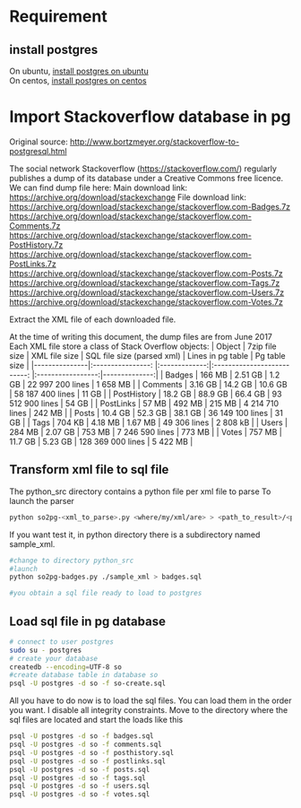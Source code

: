 
# Requirement

## install postgres 

On ubuntu, [install postgres on ubuntu](install_pg/install_ubuntu.md)\
On centos, [install postgres on centos](install_pg/install_centos.md)

# Import Stackoverflow database in pg


Original source: http://www.bortzmeyer.org/stackoverflow-to-postgresql.html

The social network Stackoverflow (https://stackoverflow.com/) regularly publishes a dump of its database under a Creative Commons free licence. We can find dump file here:
Main download link: https://archive.org/download/stackexchange
File download link:
https://archive.org/download/stackexchange/stackoverflow.com-Badges.7z
https://archive.org/download/stackexchange/stackoverflow.com-Comments.7z
https://archive.org/download/stackexchange/stackoverflow.com-PostHistory.7z
https://archive.org/download/stackexchange/stackoverflow.com-PostLinks.7z
https://archive.org/download/stackexchange/stackoverflow.com-Posts.7z
https://archive.org/download/stackexchange/stackoverflow.com-Tags.7z
https://archive.org/download/stackexchange/stackoverflow.com-Users.7z
https://archive.org/download/stackexchange/stackoverflow.com-Votes.7z

Extract the XML file of each downloaded file.

At the time of writing this document, the dump files are from June 2017
Each XML file store a class of Stack Overflow objects:
| Object        | 7zip file size    | XML file size | SQL file size (parsed xml)    | Lines in pg table | Pg table size |
|---------------|:----------------: |:-------------:|:--------------------------:   |:-----------------:|--------------:|
| Badges        | 166 MB            | 2.51 GB       | 1.2 GB                        | 22 997 200 lines  | 1 658 MB      |
| Comments      | 3.16 GB           | 14.2 GB       | 10.6 GB                       | 58 187 400 lines  | 11 GB         |
| PostHistory   | 18.2 GB           | 88.9 GB       | 66.4 GB                       | 93 512 900 lines  | 54 GB         |
| PostLinks     | 57 MB             | 492 MB        | 215 MB                        | 4 214 710 lines   | 242 MB        |
| Posts         | 10.4 GB           | 52.3 GB       | 38.1 GB                       | 36 149 100 lines  | 31 GB         |
| Tags          | 704 KB            | 4.18 MB       | 1.67 MB                       | 49 306 lines      | 2 808 kB      |
| Users         | 284 MB            | 2.07 GB       | 753 MB                        | 7 246 590 lines   | 773 MB        |
| Votes         | 757 MB            | 11.7 GB       | 5.23 GB                       | 128 369 000 lines | 5 422 MB  |

## Transform xml file to sql file

The python_src directory contains a python file per xml file to parse
To launch the parser
```bash
python so2pg-<xml_to_parse>.py <where/my/xml/are> > <path_to_result>/<parsed_xml>.sql
```
If you want test it, in python directory there is a subdirectory named sample_xml.
```bash
#change to directory python_src
#launch 
python so2pg-badges.py ./sample_xml > badges.sql

#you obtain a sql file ready to load to postgres
```

## Load sql file in pg database

```bash
# connect to user postgres
sudo su - postgres
# create your database
createdb --encoding=UTF-8 so
#create database table in database so
psql -U postgres -d so -f so-create.sql 
```
All you have to do now is to load the sql files.
You can load them in the order you want.
I disable all integrity constraints.
Move to the directory where the sql files are located and start the loads like this

```bash
psql -U postgres -d so -f badges.sql
psql -U postgres -d so -f comments.sql 
psql -U postgres -d so -f posthistory.sql 
psql -U postgres -d so -f postlinks.sql 
psql -U postgres -d so -f posts.sql 
psql -U postgres -d so -f tags.sql 
psql -U postgres -d so -f users.sql 
psql -U postgres -d so -f votes.sql  
```